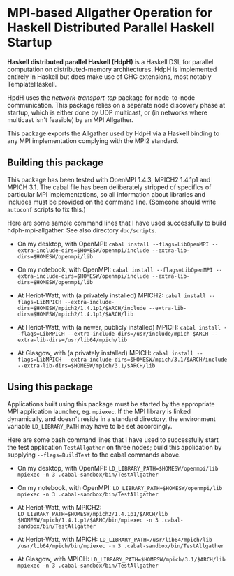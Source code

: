 MPI-based Allgather Operation for Haskell Distributed Parallel Haskell Startup
==============================================================================

**Haskell distributed parallel Haskell (HdpH)** is a Haskell DSL for
parallel computation on distributed-memory architectures. HdpH is
implemented entirely in Haskell but does make use of GHC extensions,
most notably TemplateHaskell.

HpdH uses the *network-transport-tcp* package for node-to-node
communication.  This package relies on a separate node discovery phase
at startup, which is either done by UDP multicast, or (in networks
where multicast isn't feasible) by an MPI Allgather.

This package exports the Allgather used by HdpH via a Haskell binding
to any MPI implementation complying with the MPI2 standard.


Building this package
---------------------

This package has been tested with OpenMPI 1.4.3, MPICH2 1.4.1p1 and
MPICH 3.1.  The cabal file has been deliberately stripped of specifics
of particular MPI implementations, so all information about libraries
and includes must be provided on the command line. (Someone should
write `autoconf` scripts to fix this.)

Here are some sample command lines that I have used successfully to
build hdph-mpi-allgather. See also directory `doc/scripts`.

* On my desktop, with OpenMPI:
  `cabal install --flags=LibOpenMPI --extra-include-dirs=$HOMESW/openmpi/include --extra-lib-dirs=$HOMESW/openmpi/lib`

* On my notebook, with OpenMPI:
  `cabal install --flags=LibOpenMPI --extra-include-dirs=$HOMESW/openmpi/include --extra-lib-dirs=$HOMESW/openmpi/lib`

* At Heriot-Watt, with (a privately installed) MPICH2:
  `cabal install --flags=LibMPICH --extra-include-dirs=$HOMESW/mpich2/1.4.1p1/$ARCH/include --extra-lib-dirs=$HOMESW/mpich2/1.4.1p1/$ARCH/lib`

* At Heriot-Watt, with (a newer, publicly installed) MPICH:
  `cabal install --flags=LibMPICH --extra-include-dirs=/usr/include/mpich-$ARCH --extra-lib-dirs=/usr/lib64/mpich/lib`

* At Glasgow, with (a privately installed) MPICH:
  `cabal install --flags=LibMPICH --extra-include-dirs=$HOMESW/mpich/3.1/$ARCH/include --extra-lib-dirs=$HOMESW/mpich/3.1/$ARCH/lib`


Using this package
------------------

Applications built using this package must be started by the
appropriate MPI application launcher, eg. `mpiexec`. If the MPI
library is linked dynamically, and doesn't reside in a standard
directory, the environment variable `LD_LIBRARY_PATH` may have to be
set accordingly.

Here are some bash command lines that I have used to successfully
start the test application `TestAllgather` on three nodes; build this
application by supplying `--flags=BuildTest` to the cabal commands
above.

* On my desktop, with OpenMPI:
  `LD_LIBRARY_PATH=$HOMESW/openmpi/lib mpiexec -n 3 .cabal-sandbox/bin/TestAllgather`

* On my notebook, with OpenMPI:
  `LD_LIBRARY_PATH=$HOMESW/openmpi/lib mpiexec -n 3 .cabal-sandbox/bin/TestAllgather`

* At Heriot-Watt, with MPICH2:
  `LD_LIBRARY_PATH=$HOMESW/mpich2/1.4.1p1/$ARCH/lib $HOMESW/mpich/1.4.1.p1/$ARHC/bin/mpiexec -n 3 .cabal-sandbox/bin/TestAllgather`

* At Heriot-Watt, with MPICH:
  `LD_LIBRARY_PATH=/usr/lib64/mpich/lib /usr/lib64/mpich/bin/mpiexec -n 3 .cabal-sandbox/bin/TestAllgather`

* At Glasgow, with MPICH:
  `LD_LIBRARY_PATH=$HOMESW/mpich/3.1/$ARCH/lib mpiexec -n 3 .cabal-sandbox/bin/TestAllgather`
